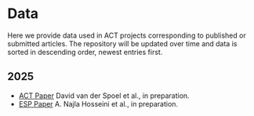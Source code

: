 # Data
Here we provide data used in ACT projects corresponding to published or submitted articles. The repository will be updated over time and data is sorted in descending order, newest entries first. 

## 2025
+ [ACT Paper](ACT-Paper-2025) David van der Spoel et al., in preparation.
+ [ESP Paper](ESP-Paper-2025) A. Najla Hosseini et al., in preparation. 
